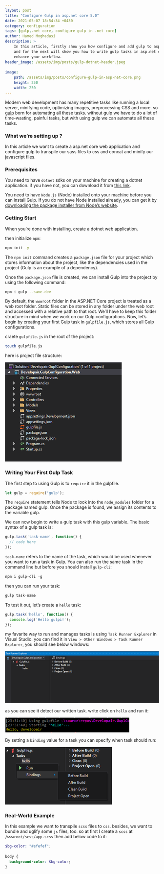```yaml
---
layout: post
title: "Configure Gulp in asp.net core 5.0"
date: 2021-05-07 18:54:34 +0430
category: configuration
tags: [gulp,.net core, configure gulp in .net core]
author: Hamed Moghadasi
description: > 
    In this article, firstly show you how configure and add gulp to asp.net core web application 
    and for the next will show you how to write gulp tasks in asp.net core 5.0, to automate and 
    enhance your workflow.
header_image: /assets/img/posts/gulp-dotnet-header.jpeg
    
image:
    path: /assets/img/posts/configure-gulp-in-asp-net-core.png
    height: 250
    width: 250
---
```


Modern web development has many repetitive tasks like running a local server, minifying code, optimizing images, preprocessing CSS and more. so [gulp](https://gulpjs.com/) born for automating all these tasks.
without gulp we have to do a lot of time-wasting, painful tasks, but with using gulp we can automate all these tasks.
### What we’re setting up ?
In this article we want to create a asp.net core web application and configure gulp to transpile our sass files to css and concat and minify our javascript files.
### Prerequisites
You need to have `dotnet` sdks on your machine for creating a dotnet application.
if you have not, you can download it from [this link](https://dotnet.microsoft.com/download/dotnet).

You need to have `Node.js` (Node) installed onto your machine before you can install Gulp.
If you do not have Node installed already, you can get it by [downloading the package installer from Node’s website](https://nodejs.org/).
### Getting Start
When you’re done with installing, create a dotnet web application.

then initialize `npm`:
```bash
npm init -y
```
The `npm init` command creates a `package.json` file for your project which stores information about the project, like the dependencies used in the project (Gulp is an example of a dependency).

Once the `package.json` file is created, we can install Gulp into the project by using the following command:
```bash
npm i gulp --save-dev
```
By default, the `wwwroot` folder in the ASP.NET Core project is treated as a web root folder. Static files can be stored in any folder under the web root and accessed with a relative path to that root. We’ll have to keep this folder structure in mind when we work on our Gulp configurations. Now, let’s begin by creating your first Gulp task in `gulpfile.js`, which stores all Gulp configurations.

craete `gulpfile.js` in the root of the project:
```bash
touch gulpfile.js
```
 here is project file structure:

 ![file structure](/assets/img/posts/gulp-dotnet-file-structure.png)
### Writing Your First Gulp Task
The first step to using Gulp is to `require` it in the gulpfile.
```javascript
let gulp = require('gulp');
```

The `require` statement tells Node to look into the `node_modules` folder for a package named gulp. Once the package is found, we assign its contents to the variable gulp.

We can now begin to write a gulp task with this gulp variable. The basic syntax of a gulp task is:
```javascript
gulp.task('task-name', function() {
  // code here
});
```

`task-name` refers to the name of the task, which would be used whenever you want to run a task in Gulp. You can also run the same task in the command line but before you should install `gulp-cli`:

```javascript
npm i gulp-cli -g
```
then you can run your task:
```javascript
gulp task-name
```

To test it out, let’s create a `hello` task:
```javascript
gulp.task('hello', function() {
  console.log('Hello gulpi!');
});
```

my favarite way to run and manages tasks is using `Task Runner Explorer` in Visual Studio. you can find it in 
`View > Other Windows > Task Runner Explorer`, you should see below windows:

![task runner explorer](/assets/img/posts/gulp-dotnet-task-runner-explorer.png)

as you can see it detect our written task. write click on `hello` and run it:

![task runner explorer](/assets/img/posts/gulp-dotnet-task-runner-explorer-output.png)

By setting a `binding` value for a task you can specify when task should run:

![task runner explorer](/assets/img/posts/gulp-dotnet-task-runner-explorer-binding-value.png)

### Real-World Example
In this example we want to transpile `scss` files to `css`. besides, we want to bundle and uglify some `js` files, too.
so at first I create a `scss` at `/wwwroot/scss/app.scss` then add below code to it:

```scss
$bg-color: "#efefef";

body {
  background-color: $bg-color;
}
```